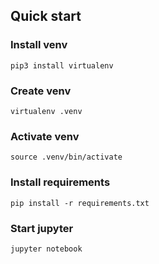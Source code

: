 ## Quick start

### Install venv
```
pip3 install virtualenv
```

### Create venv
```
virtualenv .venv
```

### Activate venv
```
source .venv/bin/activate
```

### Install requirements
```
pip install -r requirements.txt
```

### Start jupyter
```
jupyter notebook
```
